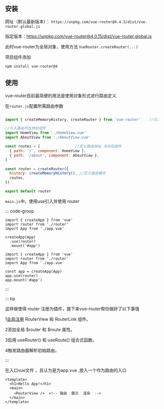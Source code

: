 ## 安装

 网址（默认最新版本）： `https://unpkg.com/vue-router@4.4.5/dist/vue-router.global.js `     

指定版本：https://unpkg.com/vue-router@4.0.15/dist/vue-router.global.js 

此时vue-router为全局对象，使用方法 ` VueRouter.createRouter(...) `

项目组件添加

```bash
npm install vue-router@4
```

## 使用

vue-router目前最简便的用法是使用对象形式进行路由定义

在`router.js`配置所需路由参数

```js

import { createMemoryHistory, createRouter } from 'vue-router'    //引入创建路由所需

//引入路由所在地址组件
import HomeView from './HomeView.vue'
import AboutView from './AboutView.vue'

const routes = [                //定义路由地址 与对应组件
  { path: '/', component: HomeView },
  { path: '/about', component: AboutView },
]

const router = createRouter({
  history: createMemoryHistory(), //定义路由模式
  routes,
})

export default router
```



`main.js`中，使用use引入并使用  router

::: code-group

```vue
import { createApp } from 'vue'
import router from './router'
import App from './app.vue'

createApp(App)
  .use(router)
  .mount('#app')
```



```vue
import { createApp } from 'vue'
import router from './router'
import App from './app.vue'

const app = createApp(App)
app.use(router)
app.mount('#app')
```



:::

::: tip

这样做使得 router 注册为插件，接下来vue-router帮你做好了以下事情

1[全局注册](https://cn.vuejs.org/guide/components/registration.html#global-registration) RouterView 和 RouterLink 组件。

2添加全局 $router 和 $route 属性。

3启用 useRouter() 和 useRoute() 组合式函数。

4触发路由器解析初始路由。

:::



在入口vue文件 ，且认为是为app.vue ,放入一个<RouterView/>作为路由的入口



```vue
<template>
  <h1>Hello App!</h1>
  <main>
    <RouterView />  <!-- 路由  展示  渲染  -->
  </main>
</template>
```


